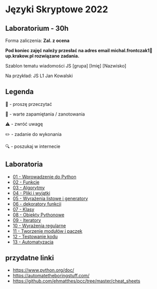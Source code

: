 # Języki Skryptowe 2022
## Laboratorium - 30h

Forma zaliczenia: **Zal. z ocena**

**Pod koniec zajęć należy przesłać na adres email michal.frontczak1📧up.krakow.pl rozwiązane zadania.**

Szablon tematu wiadomości JS [grupa] [Imię] [Nazwisko]

Na przykład:
JS L1 Jan Kowalski

## Legenda

📖 - proszę przeczytać

📝 - warte zapamiętania / zanotowania

⚠️ - zwróć uwagę

✏️ - zadanie do wykonania

🔍 - poszukaj w internecie

## Laboratoria
  - [01 - Wprowadzenie do Python](lab/01_intro.md)
  - [02 - Funkcje](lab/02_funkcje.md)
  - [03 - Algorytmy](lab/03_algorytmy.md)
  - [04 - Pliki i wyjątki](lab/04_pliki_i_wyjatki.md)
  - [05 - Wyrażenia listowe i generatory](lab/05_wyr_list_i_generatory.md)
  - [06 - dekoratory funkcji](lab/06_dekoratory_funkcji.md)
  - [07 - Klasy](lab/07_klasy.md)
  - [08 - Obiekty Pythonowe](lab/08_obiekty_pythonowe.md)
  - [09 - Iteratory](lab/09_iteratory.md)
  - [10 - Wyrażenia regularne](lab/10_regex.md)
  - [11 - Tworzenie modułów i paczek](lab/11_paczki.md)
  - [12 - Testowanie kodu](lab/12_testowanie.md)
  - [13 - Automatyzacja](lab/13_automatyzacja.md)
    

## przydatne linki
- https://www.python.org/doc/
- https://automatetheboringstuff.com/
- https://github.com/ehmatthes/pcc/tree/master/cheat_sheets
